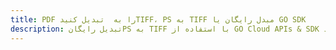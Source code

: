 ---title: PDF را به  تبدیل کنیدTIFF، PS به TIFF مبدل رایگان یا GO SDKdescription: تبدیل رایگانPS به TIFF با استفاده از GO Cloud APIs & SDK همچنین اسناد PDF را در Cloud ایجاد، ویرایش و رندر کنید.---